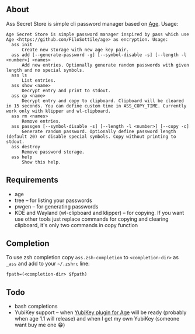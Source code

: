 ## About

Ass Secret Store is simple cli password manager based on [Age](https://github.com/FiloSottile/age). Usage:
```
Age Secret Store is simple password manager inspired by pass which use Age <https://github.com/FiloSottile/age> as encryption. Usage:
  ass init
      Create new storage with new age key pair.
  ass add [--generate-password -g] [--symbol-disable -s] [--length -l <number>] <names>
      Add new entries. Optionally generate random passwords with given length and no special symbols.
  ass ls
      List entries.
  ass show <name>
      Decrypt entry and print to stdout.
  ass cp <name>
      Decrypt entry and copy to clipboard. Clipboard will be cleared in 15 seconds. You can define custom time in ASS_COPY_TIME. Currently work only with klipper and wl-clipboard.
  ass rm <names>
      Remove entries.
  ass passgen [--symbol-disable -s] [--length -l <number>] [--copy -c]
      Generate random password. Optionally define password length (default 20) or disable special symbols. Copy without printing to stdout.
  ass destroy
      Remove password storage.
  ass help
      Show this help.
```


## Requirements
* age
* tree – for listing your passwords
* pwgen – for generating passwords
* KDE and Wayland (wl-clipboard and klipper) – for copying. If you want use other tools just replace commands for copying and clearing clipboard, it's only two commands in copy function

## Completion

To use zsh completion copy `ass.zsh-completion` to `<completion-dir>` as `_ass` and add to your `~/.zshrc` line:
```
fpath=(<completion-dir> $fpath)
```

## Todo
* bash completions
* YubiKey support – when [YubiKey plugin for Age](https://github.com/str4d/age-plugin-yubikey) will be ready (probably when age 1.1 will release) and when I get my own YubiKey (someone want buy me one :grin:)
